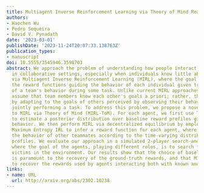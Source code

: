 ```yaml
---
title: Multiagent Inverse Reinforcement Learning via Theory of Mind Reasoning
authors:
- Haochen Wu
- Pedro Sequeira
- David V. Pynadath
date: '2023-03-01'
publishDate: '2023-11-24T20:07:33.138763Z'
publication_types:
- manuscript
doi: 10.5555/3545946.3598703
abstract: We approach the problem of understanding how people interact with each other
  in collaborative settings, especially when individuals know little about their teammates,
  via Multiagent Inverse Reinforcement Learning (MIRL), where the goal is to infer
  the reward functions guiding the behavior of each individual given trajectories
  of a team's behavior during some task. Unlike current MIRL approaches, we do not
  assume that team members know each other's goals a priori; rather, that they collaborate
  by adapting to the goals of others perceived by observing their behavior, all while
  jointly performing a task. To address this problem, we propose a novel approach
  to MIRL via Theory of Mind (MIRL-ToM). For each agent, we first use ToM reasoning
  to estimate a posterior distribution over baseline reward profiles given their demonstrated
  behavior. We then perform MIRL via decentralized equilibrium by employing single-agent
  Maximum Entropy IRL to infer a reward function for each agent, where we simulate
  the behavior of other teammates according to the time-varying distribution over
  profiles. We evaluate our approach in a simulated 2-player search-and-rescue operation
  where the goal of the agents, playing different roles, is to search for and evacuate
  victims in the environment. Our results show that the choice of baseline profiles
  is paramount to the recovery of the ground-truth rewards, and that MIRL-ToM is able
  to recover the rewards used by agents interacting both with known and unknown teammates.
links:
- name: URL
  url: http://arxiv.org/abs/2302.10238
---
```

